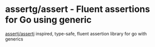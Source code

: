 # assertg/assert - Fluent assertions for Go using generic
[assertj/assertj](https://github.com/assertj/assertj) inspired, type-safe, fluent assertion library for go with generics
